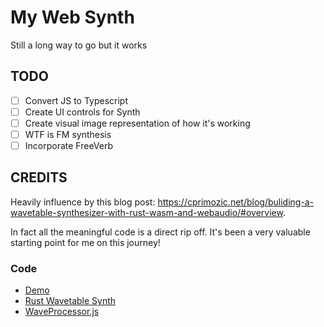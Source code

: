 # My Web Synth

Still a long way to go but it works

## TODO

- [ ] Convert JS to Typescript
- [ ] Create UI controls for Synth
- [ ] Create visual image representation of how it's working
- [ ] WTF is FM synthesis
- [ ] Incorporate FreeVerb

## CREDITS

Heavily influence by this blog post: https://cprimozic.net/blog/buliding-a-wavetable-synthesizer-with-rust-wasm-and-webaudio/#overview.

In fact all the meaningful code is a direct rip off. It's been a very valuable starting point for me 
on this journey!

### Code

- [Demo](https://github.com/Ameobea/homepage/tree/master/src/components/WavetableDemo)
- [Rust Wavetable Synth](https://github.com/Ameobea/web-synth/blob/master/engine/wavetable/src/lib.rs)
- [WaveProcessor.js](https://notes.ameo.design/WaveTableNodeProcessor.js)
